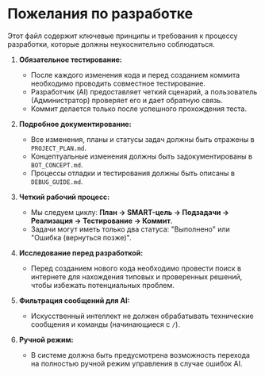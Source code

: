 # Пожелания по разработке

Этот файл содержит ключевые принципы и требования к процессу разработки, которые должны неукоснительно соблюдаться.

1.  **Обязательное тестирование:**
    *   После каждого изменения кода и перед созданием коммита необходимо проводить совместное тестирование.
    *   Разработчик (AI) предоставляет четкий сценарий, а пользователь (Администратор) проверяет его и дает обратную связь.
    *   Коммит делается только после успешного прохождения теста.

2.  **Подробное документирование:**
    *   Все изменения, планы и статусы задач должны быть отражены в `PROJECT_PLAN.md`.
    *   Концептуальные изменения должны быть задокументированы в `BOT_CONCEPT.md`.
    *   Процессы отладки и тестирования должны быть описаны в `DEBUG_GUIDE.md`.

3.  **Четкий рабочий процесс:**
    *   Мы следуем циклу: **План -> SMART-цель -> Подзадачи -> Реализация -> Тестирование -> Коммит**.
    *   Задачи могут иметь только два статуса: "Выполнено" или "Ошибка (вернуться позже)".

4.  **Исследование перед разработкой:**
    *   Перед созданием нового кода необходимо провести поиск в интернете для нахождения типовых и проверенных решений, чтобы избежать потенциальных проблем.

5.  **Фильтрация сообщений для AI:**
    *   Искусственный интеллект не должен обрабатывать технические сообщения и команды (начинающиеся с `/`).

6.  **Ручной режим:**
    *   В системе должна быть предусмотрена возможность перехода на полностью ручной режим управления в случае ошибок AI.
